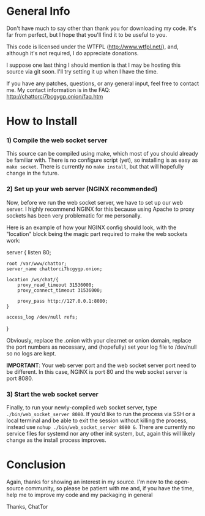 # General Info

Don't have much to say other than thank you for downloading my code. It's far from perfect, but I hope that you'll find it to be useful to you.

This code is licensed under the WTFPL (http://www.wtfpl.net/), and, although it's not required, I do appreciate donations.

I suppose one last thing I should mention is that I may be hosting this source via git soon. I'll try setting it up when I have the time.

If you have any patches, questions, or any general input, feel free to contact me. My contact information is in the FAQ: http://chattorci7bcgygp.onion/faq.htm


# How to Install


### 1) Compile the web socket server

This source can be compiled using make, which most of you should already be familiar with. There is no configure script (yet), so installing is as easy as `make socket`. There is currently no `make install`, but that will hopefully change in the future.



### 2) Set up your web server (NGINX recommended)

Now, before we run the web socket server, we have to set up our web server. I highly recommend NGINX for this because using Apache to proxy sockets has been very problematic for me personally.

Here is an example of how your NGINX config should look, with the "location" block being the magic part required to make the web sockets work:

server {
	listen 80;

	root /var/www/chattor;
	server_name chattorci7bcgygp.onion;

	location /ws/chat/{
		proxy_read_timeout 31536000;
		proxy_connect_timeout 31536000;

		proxy_pass http://127.0.0.1:8080;
	}

	access_log /dev/null refs;
}

Obviously, replace the .onion with your clearnet or onion domain, replace the port numbers as necessary, and (hopefully) set your log file to /dev/null so no logs are kept.

**IMPORTANT**: Your web server port and the web socket server port need to be different. In this case, NGINX is port 80 and the web socket server is port 8080.


### 3) Start the web socket server


Finally, to run your newly-compiled web socket server, type `./bin/web_socket_server 8080`. If you'd like to run the process via SSH or a local terminal and be able to exit the session without killing the process, instead use `nohup ./bin/web_socket_server 8080 &`. There are currently no service files for systemd nor any other init system, but, again this will likely change as the install process improves.


# Conclusion

Again, thanks for showing an interest in my source. I'm new to the open-source community, so please be patient with me and, if you have the time, help me to improve my code and my packaging in general


Thanks,
  ChatTor
